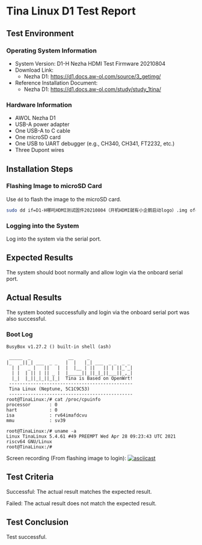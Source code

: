 # Tina Linux D1 Test Report

## Test Environment

### Operating System Information

- System Version: D1-H Nezha HDMI Test Firmware 20210804
- Download Link:
    - Nezha D1: https://d1.docs.aw-ol.com/source/3_getimg/
- Reference Installation Document:
    - Nezha D1: https://d1.docs.aw-ol.com/study/study_1tina/

### Hardware Information

- AWOL Nezha D1
- USB-A power adapter
- One USB-A to C cable
- One microSD card
- One USB to UART debugger (e.g., CH340, CH341, FT2232, etc.)
- Three Dupont wires

## Installation Steps

### Flashing Image to microSD Card

Use `dd` to flash the image to the microSD card.

```bash
sudo dd if=D1-H哪吒HDMI测试固件20210804（开机HDMI就有小企鹅启动logo）.img of=/dev/sdc status=progress 
```

### Logging into the System

Log into the system via the serial port.

## Expected Results

The system should boot normally and allow login via the onboard serial port.

## Actual Results

The system booted successfully and login via the onboard serial port was also successful.

### Boot Log

```log
BusyBox v1.27.2 () built-in shell (ash)                                                                               
                                                                                                                      
 _____  _              __     _                                                                                       
|_   _||_| ___  _ _   |  |   |_| ___  _ _  _ _                                                                        
  | |   _ |   ||   |  |  |__ | ||   || | ||_'_|                                                                       
  | |  | || | || _ |  |_____||_||_|_||___||_,_|                                                                       
  |_|  |_||_|_||_|_|  Tina is Based on OpenWrt!                                                                       
 ----------------------------------------------                                                                       
 Tina Linux (Neptune, 5C1C9C53)                                                                                       
 ----------------------------------------------                                                                       
root@TinaLinux:/# cat /proc/cpuinfo                                                                                   
processor       : 0                                                                                                   
hart            : 0                                                                                                   
isa             : rv64imafdcvu                                                                                        
mmu             : sv39                                                                                                
                                                                                                                      
root@TinaLinux:/# uname -a                                                                                            
Linux TinaLinux 5.4.61 #49 PREEMPT Wed Apr 28 09:23:43 UTC 2021 riscv64 GNU/Linux                                     
root@TinaLinux:/#
```

Screen recording (From flashing image to login):
[![asciicast](https://asciinema.org/a/WSlC5RUcJFYH6hZnjxZYwqPtk.svg)](https://asciinema.org/a/WSlC5RUcJFYH6hZnjxZYwqPtk)

## Test Criteria

Successful: The actual result matches the expected result.

Failed: The actual result does not match the expected result.

## Test Conclusion

Test successful.
